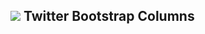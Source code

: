 ## <img src="https://raw.github.com/franz-josef-kaiser/shortcode_columns/master/assets/icon.png" /> Twitter Bootstrap Columns